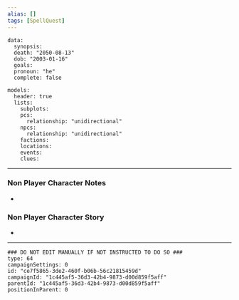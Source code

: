 ```yaml
---
alias: []
tags: [SpellQuest]
---
```

```RpgManagerData
data: 
  synopsis: 
  death: "2050-08-13"
  dob: "2003-01-16"
  goals: 
  pronoun: "he"
  complete: false
```
```RpgManager
models: 
  header: true
  lists: 
    subplots: 
    pcs: 
      relationship: "unidirectional"
    npcs: 
      relationship: "unidirectional"
    factions: 
    locations: 
    events: 
    clues: 
```
---
### Non Player Character Notes
 - 

### Non Player Character Story
 - 

---
```RpgManagerID
### DO NOT EDIT MANUALLY IF NOT INSTRUCTED TO DO SO ###
type: 64
campaignSettings: 0
id: "ce7f5865-3de2-460f-b06b-56c21815459d"
campaignId: "1c445af5-36d3-42b4-9873-d00d859f5aff"
parentId: "1c445af5-36d3-42b4-9873-d00d859f5aff"
positionInParent: 0
```
